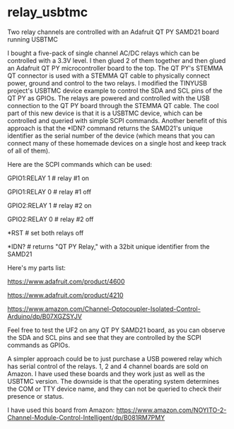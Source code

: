 # relay_usbtmc
Two relay channels are controlled with an Adafruit QT PY SAMD21 board running USBTMC

I bought a five-pack of single channel AC/DC relays which can be controlled with a 3.3V level. I then glued 2 of them together and then glued an Adafruit QT PY microcontroller board to the top. The QT PY's STEMMA QT connector is used with a STEMMA QT cable to physically connect power, ground and control to the two relays. I modified the TINYUSB project's USBTMC device example to control the SDA and SCL pins of the QT PY as GPIOs. The relays are powered and controlled with the USB connection to the QT PY board through the STEMMA QT cable. The cool part of this new device is that it is a USBTMC device, which can be controlled and queried with simple SCPI commands. Another benefit of this approach is that the *IDN? command returns the SAMD21's unique identifier as the serial number of the device (which means that you can connect many of these homemade devices on a single host and keep track of all of them).

Here are the SCPI commands which can be used:

GPIO1:RELAY 1 # relay #1 on

GPIO1:RELAY 0 # relay #1 off

GPIO2:RELAY 1 # relay #2 on

GPIO2:RELAY 0 # relay #2 off

*RST # set both relays off

*IDN? # returns "QT PY Relay," with a 32bit unique identifier from the SAMD21

Here's my parts list:

https://www.adafruit.com/product/4600

https://www.adafruit.com/product/4210

https://www.amazon.com/Channel-Optocoupler-Isolated-Control-Arduino/dp/B07XGZSYJV

Feel free to test the UF2 on any QT PY SAMD21 board, as you can observe the SDA and SCL pins and see that they are controlled by the SCPI commands as GPIOs.

A simpler approach could be to just purchase a USB powered relay which has serial control of the relays. 1, 2 and 4 channel boards are sold on Amazon. I have used these boards and they work just as well as the USBTMC version. The downside is that the operating system determines the COM or TTY device name, and they can not be queried to check their presence or status.

I have used this board from Amazon:
https://www.amazon.com/NOYITO-2-Channel-Module-Control-Intelligent/dp/B081RM7PMY


